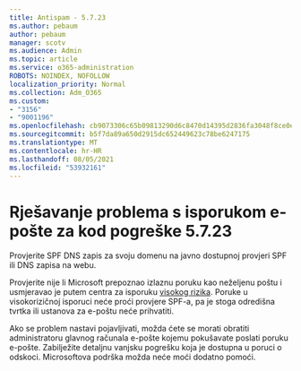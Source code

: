 ```yaml
---
title: Antispam - 5.7.23
ms.author: pebaum
author: pebaum
manager: scotv
ms.audience: Admin
ms.topic: article
ms.service: o365-administration
ROBOTS: NOINDEX, NOFOLLOW
localization_priority: Normal
ms.collection: Adm_O365
ms.custom:
- "3156"
- "9001196"
ms.openlocfilehash: cb9073306c65b09813290d6c8470d14395d2836fa3048f8ce0ecb8b06e71a010
ms.sourcegitcommit: b5f7da89a650d2915dc652449623c78be6247175
ms.translationtype: MT
ms.contentlocale: hr-HR
ms.lasthandoff: 08/05/2021
ms.locfileid: "53932161"
---
```

# <a name="fix-email-delivery-issues-for-error-code-5723"></a>Rješavanje problema s isporukom e-pošte za kod pogreške 5.7.23

Provjerite SPF DNS zapis za svoju domenu na javno dostupnoj provjeri SPF ili DNS zapisa na webu.

Provjerite nije li Microsoft prepoznao izlaznu poruku kao neželjenu poštu i usmjeravao je putem centra za isporuku [visokog rizika](https://docs.microsoft.com/microsoft-365/security/office-365-security/high-risk-delivery-pool-for-outbound-messages). Poruke u visokorizičnoj isporuci neće proći provjere SPF-a, pa je stoga odredišna tvrtka ili ustanova za e-poštu neće prihvatiti.

Ako se problem nastavi pojavljivati, možda ćete se morati obratiti administratoru glavnog računala e-pošte kojemu pokušavate poslati poruku e-pošte. Zabilježite detaljnu vanjsku pogrešku koja je dostupna u poruci o odskoci. Microsoftova podrška možda neće moći dodatno pomoći.
